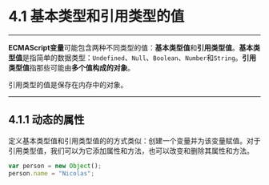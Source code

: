 # 4.1 基本类型和引用类型的值
----
**ECMAScript变量**可能包含两种不同类型的值：**基本类型值**和**引用类型值**。**基本类型值**是指简单的数据类型：`Undefined`、`Null`、`Boolean`、`Number`和`String`。**引用类型值**指那些可能由**多个值构成的对象**。

引用类型的值是保存在内存中的对象。

------
## 4.1.1 动态的属性
定义基本类型值和引用类型值的的方式类似：创建一个变量并为该变量赋值。对于引用类型值，我们可以为它添加属性和方法，也可以改变和删除其属性和方法。
```js
var person = new Object();
person.name = "Nicolas";
```
